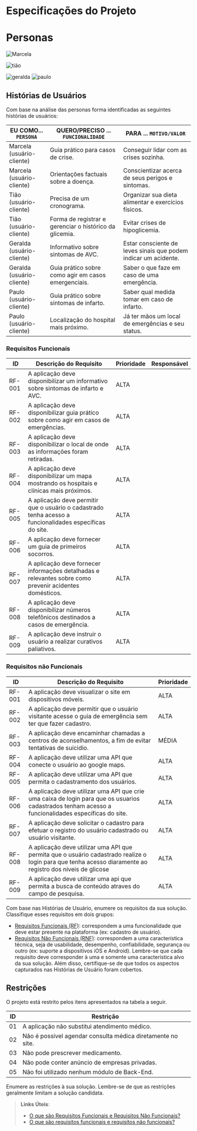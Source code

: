 # Especificações do Projeto


# Personas #
![Marcela](https://user-images.githubusercontent.com/105678089/227963189-98671a00-9992-4850-9c1a-a124252fdd2e.png)

![tião](https://user-images.githubusercontent.com/105678089/227963241-4fe7a81d-854e-4f86-9a06-bc7d118848f7.png)

![geralda](https://user-images.githubusercontent.com/105678089/227267557-16c94be2-216d-49b6-bbdb-ec922013b6a9.png)
![paulo](https://user-images.githubusercontent.com/105678089/229290387-71c24b7d-e7e1-4c13-913d-d9fa773f9396.png)


## Histórias de Usuários

Com base na análise das personas forma identificadas as seguintes histórias de usuários:

|   EU COMO... `PERSONA`    | QUERO/PRECISO ... `FUNCIONALIDADE`                   | PARA ... `MOTIVO/VALOR`                                        |
|---------------------------|------------------------------------------------------|----------------------------------------------------------------|
|Marcela (usuário-cliente)  |Guia prático para casos de crise.                      |Conseguir lidar com as crises sozinha.                           |
|Marcela (usuário-cliente)  |Orientações factuais sobre a doença.                   |Conscientizar acerca de seus perigos e sintomas.                 | 
|Tião (usuário-cliente)     |Precisa de um cronograma.                              |Organizar sua dieta alimentar e exercícios físicos.              |
|Tião (usuário-cliente)     |Forma de registrar e gerenciar o histórico da glicemia.|Evitar crises de hipoglicemia.                                   |
|Geralda (usuário-cliente)  |Informativo sobre sintomas de AVC.                     |Estar consciente de leves sinais que podem indicar um acidente.  |
|Geralda (usuário-cliente)  |Guia prático sobre como agir em casos emergenciais.    |Saber o que faze em caso de uma emergência.                      |
|Paulo (usuário-cliente)    |Guia prático sobre sintomas de infarto.                |Saber qual medida tomar em caso de infarto.                      |
|Paulo (usuário-cliente)    |Localização do hospital mais próximo.                  |Já ter mãos um local de emergências e seu status.                |


### Requisitos Funcionais

|ID    | Descrição do Requisito  | Prioridade | Responsável |
|------|-----------------------------------------|----| ----|
|RF-001| A aplicação deve disponibilizar um informativo sobre sintomas de infarto e AVC. | ALTA | |
|RF-002| A aplicação deve disponibilizar guia prático sobre como agir em casos de emergências. | ALTA | |
|RF-003| A aplicação deve disponibilizar o local de onde as informações foram retiradas. | ALTA | |
|RF-004| A aplicação deve disponibilizar um mapa mostrando os hospitais e clínicas mais próximos. | ALTA | |
|RF-005| A aplicação deve permitir que o usuário o cadastrado tenha acesso a funcionalidades específicas do site. | ALTA | |
|RF-006| A aplicação deve fornecer um guia de primeiros socorros. | ALTA | |
|RF-007| A aplicação deve fornecer informações detalhadas e relevantes sobre como prevenir acidentes domésticos. | ALTA | |
|RF-008| A aplicação deve disponibilizar números telefônicos destinados a casos de emergência. | ALTA | |
|RF-009| A aplicação deve instruir o usuário a realizar curativos paliativos. | ALTA | |

### Requisitos não Funcionais

|ID     | Descrição do Requisito  |Prioridade |
|-------|-------------------------|----|
|RF-001| A aplicação deve visualizar o site em dispositivos móveis.| ALTA | | 
|RF-002| A aplicação deve permitir que o usuário visitante acesse o guia de emergência sem ter que fazer cadastro. | ALTA | |
|RF-003| A aplicação deve encaminhar chamadas a centros de aconselhamentos, a fim de evitar tentativas de suícidio. | MÉDIA | |
|RF-004| A aplicação deve utilizar uma API que conecte o usuário ao google maps.| ALTA | |
|RF-005| A aplicação deve utilizar uma API que permita o cadastramento dos usuários. | ALTA | |
|RF-006| A aplicação deve utilizar uma API que crie uma caixa de login para que os usuarios cadastrados tenham acesso a funcionalidades específicas do site. | ALTA | |
|RF-007| A aplicação deve solicitar o cadastro para efetuar o registro do usuário cadastrado ou usuário visitante. | ALTA | |
|RF-008| A aplicação deve utilizar uma API que permita que o usuário cadastrado realize o login para que tenha acesso diaramente ao registro dos níveis de glicose | ALTA | | A aplicação deve produzir um relatório de tarefas diárias. | ALTA | |
|RF-009| A aplicação deve utilizar uma api que permita a busca de conteúdo atraves do campo de pesquisa. | ALTA | |


Com base nas Histórias de Usuário, enumere os requisitos da sua solução. Classifique esses requisitos em dois grupos:

- [Requisitos Funcionais
 (RF)](https://pt.wikipedia.org/wiki/Requisito_funcional):
 correspondem a uma funcionalidade que deve estar presente na
  plataforma (ex: cadastro de usuário).
- [Requisitos Não Funcionais
  (RNF)](https://pt.wikipedia.org/wiki/Requisito_n%C3%A3o_funcional):
  correspondem a uma característica técnica, seja de usabilidade,
  desempenho, confiabilidade, segurança ou outro (ex: suporte a
  dispositivos iOS e Android).
Lembre-se que cada requisito deve corresponder à uma e somente uma
característica alvo da sua solução. Além disso, certifique-se de que
todos os aspectos capturados nas Histórias de Usuário foram cobertos.

## Restrições

O projeto está restrito pelos itens apresentados na tabela a seguir.

|ID| Restrição                                             |
|--|-------------------------------------------------------|
|01| A aplicação não substitui atendimento médico.          |
|02| Não é possivel agendar consulta médica diretamente no site. |
|03| Não pode prescrever medicamento. |
|04| Não pode conter anúncio de empresas privadas. |
|05| Não foi utilizado nenhum módulo de Back-End.



Enumere as restrições à sua solução. Lembre-se de que as restrições geralmente limitam a solução candidata.

> **Links Úteis**:
> - [O que são Requisitos Funcionais e Requisitos Não Funcionais?](https://codificar.com.br/requisitos-funcionais-nao-funcionais/)
> - [O que são requisitos funcionais e requisitos não funcionais?](https://analisederequisitos.com.br/requisitos-funcionais-e-requisitos-nao-funcionais-o-que-sao/)
